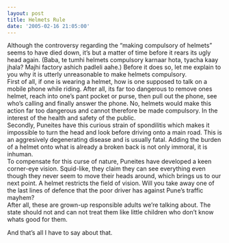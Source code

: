 ```yaml
---
layout: post
title: Helmets Rule
date: '2005-02-16 21:05:00'
---
```


Although the controversy regarding the &ldquo;making compulsory of helmets&rdquo; seems to have died down, it&rsquo;s but a matter of time before it rears its ugly head again. (Baba, te tumhi helmets compulsory karnaar hota, tyacha kaay jhala? Majhi factory ashich padleli aahe.) Before it does so, let me explain to you why it is utterly unreasonable to make helmets compulsory.<br/>
 First of all, if one is wearing a helmet, how is one supposed to talk on a mobile phone while riding. After all, its far too dangerous to remove ones helmet, reach into one&rsquo;s pant pocket or purse, then pull out the phone, see who&rsquo;s calling and finally answer the phone. No, helmets would make this action far too dangerous and cannot therefore be made compulsory. In the interest of the health and safety of the public.<br/>
 Secondly, Puneites have this curious strain of spondilitis which makes it impossible to turn the head and look before driving onto a main road. This is an aggresively degenerating disease and is usually fatal. Adding the burden of a helmet onto what is already a broken back is not only immoral, it is inhuman.<br/>
 To compensate for this curse of nature, Puneites have developed a keen corner-eye vision. Squid-like, they claim they can see everything even though they never seem to move their heads around, which brings us to our next point. A helmet restricts the field of vision. Will you take away one of the last lines of defence that the poor driver has against Pune&rsquo;s traffic mayhem?<br/>
 After all, these are grown-up responsible adults we&rsquo;re talking about. The state should not and can not treat them like little children who don&rsquo;t know whats good for them.

And that&rsquo;s all I have to say about that.